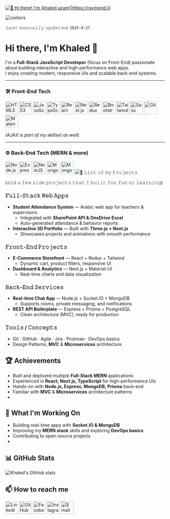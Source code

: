 [<img src="https://raw.githubusercontent.com/khaled azam/khaled azam/master/intro.gif" alt="👋 Hi there! I'm (khaled azam)|https://raymond.li)" title="👋 Hi there! I'm (khaled azam)|https://raymond.li)"/>](https://raymond.li/)

![visitors](https://vbr.nathanchung.dev/badge?page_id=Raymo111.Raymo111&color=00cf00)

*𝙻𝚊𝚜𝚝 𝚖𝚊𝚗𝚞𝚊𝚕𝚕𝚢 𝚞𝚙𝚍𝚊𝚝𝚎𝚍:* `2025-9-27` <!-- TODO: automate this -->
<!--
**Sir.duckld** is a ✨ _special_ ✨ repository because its `README.md` (this file) appears on your GitHub profile.

Here are some ideas to get you started:

- 🔭 I’m currently working on ...
- 🌱 I’m currently learning ...
- 👯 I’m looking to collaborate on ...
- 🤔 I’m looking for help with ...
- 💬 Ask me about ...
- 📫 How to reach me: ...
- 😄 Pronouns: ...
- ⚡ Fun fact: ...
-->
<!--
<table>
	<tr>
	</tr>
	<tr>
		<th>
			<h2><code>𝚂𝚙𝚎𝚌𝚒𝚊𝚕</code>: 𝙸'𝚖 𝚙𝚊𝚛𝚝𝚒𝚌𝚒𝚙𝚊𝚝𝚒𝚗𝚐 𝚒𝚗 𝙷𝚊𝚌𝚔𝚝𝚘𝚋𝚎𝚛𝚏𝚎𝚜𝚝!</h2>
			𝙰𝚗𝚢𝚘𝚗𝚎 𝚠𝚑𝚘 𝚠𝚊𝚗𝚝𝚜 𝚝𝚘 𝚒𝚜 𝚠𝚎𝚕𝚌𝚘𝚖𝚎 𝚝𝚘 𝚙𝚊𝚛𝚝𝚒𝚌𝚒𝚙𝚊𝚝𝚎! 𝙹𝚞𝚜𝚝 𝚜𝚒𝚐𝚗 𝚞𝚙 𝚊𝚝 <a href="https://hacktoberfest.digitalocean.com/">𝚑𝚝𝚝𝚙𝚜://𝚑𝚊𝚌𝚔𝚝𝚘𝚋𝚎𝚛𝚏𝚎𝚜𝚝.𝚍𝚒𝚐𝚒𝚝𝚊𝚕𝚘𝚌𝚎𝚊𝚗.𝚌𝚘𝚖/</a>.
				<br>𝙱𝚊𝚜𝚒𝚌𝚊𝚕𝚕𝚢, 𝚖𝚊𝚔𝚎 𝟺 𝙿𝚁𝚜 𝚝𝚘 𝙶𝚒𝚝𝙷𝚞𝚋 𝚛𝚎𝚙𝚘𝚜 𝚊𝚗𝚍 𝚐𝚎𝚝 𝚝𝚑𝚎𝚖 𝚖𝚎𝚛𝚐𝚎𝚍 𝚘𝚛 𝚝𝚊𝚐𝚐𝚎𝚍 <code>hacktoberfest-accepted</code> 𝚠𝚒𝚕𝚕 𝚐𝚎𝚝 𝚌𝚘𝚘𝚕&nbsp𝚜𝚠𝚊𝚐!
		</th>
	</tr>
	<tr>
		<td>
				<b>𝙻𝚒𝚜𝚝 𝚘𝚏 𝚖𝚢 𝚛𝚎𝚙𝚘𝚜 𝚙𝚊𝚛𝚝𝚒𝚌𝚒𝚙𝚊𝚝𝚒𝚗𝚐 𝚒𝚗 𝚝𝚑𝚒𝚜 𝚊𝚠𝚎𝚜𝚘𝚖𝚎 𝚎𝚟𝚎𝚗𝚝:<b>
				<ul>
					<li><a href="https://github.com/Raymo111/emoji">𝚁𝚊𝚢𝚖𝚘𝟷𝟷𝟷/𝚎𝚖𝚘𝚓𝚒</a></li>
					<li><a href="https://github.com/Raymo111/drracket-customization">𝚁𝚊𝚢𝚖𝚘𝟷𝟷𝟷/𝚍𝚛𝚛𝚊𝚌𝚔𝚎𝚝-𝚌𝚞𝚜𝚝𝚘𝚖𝚒𝚣𝚊𝚝𝚒𝚘𝚗</a></li>
					<li><a href="https://github.com/Raymo111/i3lock-color">𝚁𝚊𝚢𝚖𝚘𝟷𝟷𝟷/𝚒𝟹𝚕𝚘𝚌𝚔-𝚌𝚘𝚕𝚘𝚛</a></li>
				</ul>
		</td>
	</tr>
</table>
-->
# Hi there, I'm Khaled 👋

I'm a **Full-Stack JavaScript Developer** (focus on Front-End) passionate about building interactive and high-performance web apps.  
I enjoy creating modern, responsive UIs and scalable back-end systems.

---

### 🛠️ Front-End Tech
<p align="left">
  <img src="https://cdn.jsdelivr.net/gh/devicons/devicon/icons/html5/html5-original.svg" alt="HTML5" width="40" height="40"/>
  <img src="https://cdn.jsdelivr.net/gh/devicons/devicon/icons/css3/css3-original.svg" alt="CSS3" width="40" height="40"/>
  <img src="https://cdn.jsdelivr.net/gh/devicons/devicon/icons/javascript/javascript-original.svg" alt="JavaScript" width="40" height="40"/>
  <img src="https://cdn.jsdelivr.net/gh/devicons/devicon/icons/typescript/typescript-original.svg" alt="TypeScript" width="40" height="40"/>
  <img src="https://cdn.jsdelivr.net/gh/devicons/devicon/icons/react/react-original.svg" alt="React" width="40" height="40"/>
  <img src="https://cdn.jsdelivr.net/gh/devicons/devicon/icons/nextjs/nextjs-original.svg" alt="Next.js" width="40" height="40"/>
  <img src="https://cdn.jsdelivr.net/gh/devicons/devicon/icons/redux/redux-original.svg" alt="Redux" width="40" height="40"/>
  <img src="https://cdn.jsdelivr.net/gh/devicons/devicon/icons/bootstrap/bootstrap-original.svg" alt="Bootstrap" width="40" height="40"/>
<img src="https://cdn.jsdelivr.net/gh/devicons/devicon@2.15.1/icons/tailwindcss/tailwindcss-plain.svg" alt="Tailwind CSS" width="40" height="40"/>
  <img src="https://cdn.jsdelivr.net/gh/devicons/devicon/icons/sass/sass-original.svg" alt="Sass" width="40" height="40"/>
  <img src="https://cdn.jsdelivr.net/gh/devicons/devicon/icons/git/git-original.svg" alt="Git" width="40" height="40"/>
  <img src="https://cdn.jsdelivr.net/gh/devicons/devicon/icons/materialui/materialui-original.svg" alt="Material-UI" width="40" height="40"/>
</p>

*(AJAX is part of my skillset as well)*

---

### ⚙️ Back-End Tech (MERN & more)
<p align="left">
  <img src="https://cdn.jsdelivr.net/gh/devicons/devicon/icons/nodejs/nodejs-original.svg" alt="Node.js" width="40" height="40"/>
  <img src="https://cdn.jsdelivr.net/gh/devicons/devicon/icons/express/express-original.svg" alt="Express" width="40" height="40"/>
<img src="https://cdn.jsdelivr.net/gh/devicons/devicon@latest/icons/nestjs/nestjs-plain.svg" alt="NestJS" width="40" height="40"/>
  <img src="https://cdn.jsdelivr.net/gh/devicons/devicon/icons/mongodb/mongodb-original.svg" alt="MongoDB" width="40" height="40"/>
  <img src="https://cdn.jsdelivr.net/gh/devicons/devicon/icons/mongoose/mongoose-original.svg" alt="Mongoose" width="40" height="40"/>
  <img src="https://cdn.js

- 🤞 𝙾𝚗𝚎 𝚍𝚊𝚢 𝙸 𝚑𝚘𝚙𝚎 𝚝𝚘...
	- 𝙶𝚘 𝚜𝚔𝚢𝚍𝚒𝚟𝚒𝚗𝚐!
  
## 📜 𝙻𝚒𝚜𝚝 𝚘𝚏 𝚖𝚢 𝙿𝚛𝚘𝚓𝚎𝚌𝚝𝚜
(𝚊𝚗𝚍 𝚊 𝚏𝚎𝚠 𝚜𝚒𝚍𝚎 𝚙𝚛𝚘𝚓𝚎𝚌𝚝𝚜 𝚝𝚑𝚊𝚝 𝙸 𝚋𝚞𝚒𝚕𝚝 𝚏𝚘𝚛 𝚏𝚞𝚗 𝚘𝚛 𝚕𝚎𝚊𝚛𝚗𝚒𝚗𝚐)

### 𝙵𝚞𝚕𝚕-𝚂𝚝𝚊𝚌𝚔 𝚆𝚎𝚋 𝙰𝚙𝚙𝚜
- **Student Attendance System** — Arabic web app for teachers & supervisors  
  - Integrated with **SharePoint API & OneDrive Excel**  
  - Auto-generated attendance & behavior reports
- **Interactive 3D Portfolio** — Built with **Three.js + Next.js**  
  - Showcases projects and animations with smooth performance

### 𝙵𝚛𝚘𝚗𝚝-𝙴𝚗𝚍 𝙿𝚛𝚘𝚓𝚎𝚌𝚝𝚜
- **E-Commerce Storefront** — React + Redux + Tailwind  
  - Dynamic cart, product filters, responsive UI
- **Dashboard & Analytics** — Next.js + Material-UI  
  - Real-time charts and data visualization

### 𝙱𝚊𝚌𝚔-𝙴𝚗𝚍 𝚂𝚎𝚛𝚟𝚒𝚌𝚎𝚜
- **Real-time Chat App** — Node.js + Socket.IO + MongoDB  
  - Supports rooms, private messaging, and notifications
- **REST API Boilerplate** — Express + Prisma + PostgreSQL  
  - Clean architecture (MVC), ready for production

### 𝚃𝚘𝚘𝚕𝚜 / 𝙲𝚘𝚗𝚌𝚎𝚙𝚝𝚜
- Git · GitHub · Agile · Jira · Postman · DevOps basics  
- Design Patterns, **MVC** & **Microservices** architecture

## 🏆 Achievements
- Built and deployed multiple **Full-Stack MERN** applications
- Experienced in **React, Next.js, TypeScript** for high-performance UIs
- Hands-on with **Node.js, Express, MongoDB, Prisma** back-end
- Familiar with **MVC** & **Microservices** architecture patterns
- 
## 🚀 What I'm Working On
- Building real-time apps with **Socket.IO & MongoDB**
- Improving my **MERN stack** skills and exploring **DevOps basics**
- Contributing to open-source projects
- 
## 📊 GitHub Stats
![Khaled's GitHub stats](https://github-readme-stats.vercel.app/api?username=khaledazam&show_icons=true&theme=tokyonight)


## 📫 How to reach me

[<img src="https://raw.githubusercontent.com/Raymo111/Raymo111/master/socials/linkedin.png" height="40em" alt="LinkedIn" title="LinkedIn"/>](https://www.linkedin.com/in/khaled-azam-a37a76303)
[<img src="https://raw.githubusercontent.com/Raymo111/Raymo111/master/socials/github.svg" height="40em" alt="GitHub" title="GitHub"/>](https://github.com/khaledazam)
[<img src="https://raw.githubusercontent.com/simple-icons/simple-icons/develop/icons/facebook.svg" height="40em" alt="Facebook" title="Facebook"/>](https://web.facebook.com/khaled.azam.710171/)
[<img src="https://raw.githubusercontent.com/Raymo111/Raymo111/master/socials/instagram.svg" height="40em" alt="Instagram" title="Instagram"/>](https://www.instagram.com/sir.duckld/)
[<img src="https://raw.githubusercontent.com/simple-icons/simple-icons/develop/icons/gmail.svg" height="40em" alt="Email" title="Email"/>](mailto:khaled141ma@gmail.com)


